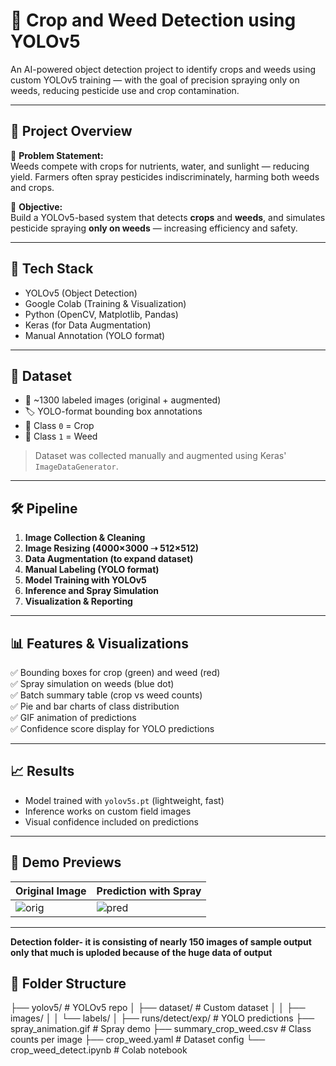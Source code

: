 # 🌱 Crop and Weed Detection using YOLOv5

An AI-powered object detection project to identify crops and weeds using custom YOLOv5 training — with the goal of precision spraying only on weeds, reducing pesticide use and crop contamination.

---

## 🚀 Project Overview

🌾 **Problem Statement:**  
Weeds compete with crops for nutrients, water, and sunlight — reducing yield. Farmers often spray pesticides indiscriminately, harming both weeds and crops.

🎯 **Objective:**  
Build a YOLOv5-based system that detects **crops** and **weeds**, and simulates pesticide spraying **only on weeds** — increasing efficiency and safety.

---

## 🧠 Tech Stack

- YOLOv5 (Object Detection)
- Google Colab (Training & Visualization)
- Python (OpenCV, Matplotlib, Pandas)
- Keras (for Data Augmentation)
- Manual Annotation (YOLO format)

---

## 📂 Dataset

- 📸 ~1300 labeled images (original + augmented)
- 🏷️ YOLO-format bounding box annotations
- 🌾 Class `0` = Crop
- 🌿 Class `1` = Weed

> Dataset was collected manually and augmented using Keras' `ImageDataGenerator`.

---

## 🛠️ Pipeline

1. **Image Collection & Cleaning**
2. **Image Resizing (4000×3000 ➝ 512×512)**
3. **Data Augmentation (to expand dataset)**
4. **Manual Labeling (YOLO format)**
5. **Model Training with YOLOv5**
6. **Inference and Spray Simulation**
7. **Visualization & Reporting**

---

## 📊 Features & Visualizations

✅ Bounding boxes for crop (green) and weed (red)  
✅ Spray simulation on weeds (blue dot)  
✅ Batch summary table (crop vs weed counts)  
✅ Pie and bar charts of class distribution  
✅ GIF animation of predictions  
✅ Confidence score display for YOLO predictions

---

## 📈 Results

- Model trained with `yolov5s.pt` (lightweight, fast)
- Inference works on custom field images
- Visual confidence included on predictions

---

## 🎥 Demo Previews

| Original Image | Prediction with Spray |
|----------------|------------------------|
| ![orig](runs/sample1.jpg) | ![pred](runs/detect/exp/sample1.jpg) |

---
**Detection folder- it is consisting of nearly 150 images of sample output only that much is uploded because of the huge data of output**

## 📁 Folder Structure


├── yolov5/ # YOLOv5 repo
│ ├── dataset/ # Custom dataset
│ │ ├── images/
│ │ └── labels/
│ ├── runs/detect/exp/ # YOLO predictions
├── spray_animation.gif # Spray demo
├── summary_crop_weed.csv # Class counts per image
├── crop_weed.yaml # Dataset config
└── crop_weed_detect.ipynb # Colab notebook
